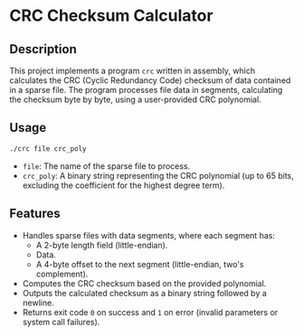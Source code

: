 # CRC Checksum Calculator

## Description
This project implements a program `crc` written in assembly, which calculates the CRC (Cyclic Redundancy Code) checksum of data contained in a sparse file. The program processes file data in segments, calculating the checksum byte by byte, using a user-provided CRC polynomial.

## Usage
```bash
./crc file crc_poly
```

- `file`: The name of the sparse file to process.
- `crc_poly`: A binary string representing the CRC polynomial (up to 65 bits, excluding the coefficient for the highest degree term).

## Features
- Handles sparse files with data segments, where each segment has:
  - A 2-byte length field (little-endian).
  - Data.
  - A 4-byte offset to the next segment (little-endian, two's complement).
- Computes the CRC checksum based on the provided polynomial.
- Outputs the calculated checksum as a binary string followed by a newline.
- Returns exit code `0` on success and `1` on error (invalid parameters or system call failures).
